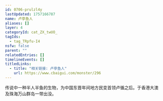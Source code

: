 ```yaml
---
id: 0706-prulzl4y
lastUpdated: 1757166787
name: 卢亭鱼人
aliases: []
layer: 4
categoryId: cat_ZX_twUO_
tagIds:
  - tag_TRpfu-I4
nsfw: false
parent: ""
relatedEntries: []
timelineEvents: []
titledLinks:
  - title: "相关链接: 卢亭鱼人"
    url: https://www.cbaigui.com/monster/296
---
```


传说中一种半人半鱼的生物，为中国东晋年间地方民变首领卢循之后。于香港大澳及珠海万山群岛一带出没。